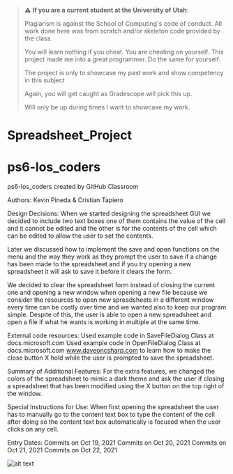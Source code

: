 > :warning: **If you are a current student at the University of Utah**:
> 
> Plagiarism is against the School of Computing's code of conduct.
> All work done here was from scratch and/or skeleton code provided by the class.
>
> You will learn nothing if you cheat. You are cheating on yourself.
> This project made me into a great programmer. Do the same for yourself.
>
> The project is only to showcase my past work and show competency in this subject
>
> Again, you will get caught as Gradescope will pick this up.
>
> Will only be up during times I want to showcase my work.


# Spreadsheet_Project

# ps6-los_coders
ps6-los_coders created by GitHub Classroom

Authors: Kevin Pineda & Cristian Tapiero

Design Decisions:
When we started designing the spreadsheet GUI we decided to include two text boxes
one of them contains the value of the cell and it cannot be edited and the other is
for the contents of the cell which can be edited to allow the user to set the contents.

Later we discussed how to implement the save and open functions on the menu and the way 
they work as they prompt the user to save if a change has been made to the spreadsheet
and if you try opening a new spreadsheet it will ask to save it before it clears the form.

We decided to clear the spreadsheet form instead of closing the current one and opening a new window 
when opening a new file because we consider the resources to open new spreadsheets in a different window 
every time can be costly over time and we wanted also to keep our program simple. Despite of this, the
user is able to open a new spreadsheet and open a file if what he wants is working in multiple at the same time.

External code resources:
Used example code in SaveFileDialog Class at docs.microsoft.com
Used example code in OpenFileDialog Class at docs.microsoft.com
www.daveoncsharp.com to learn how to make the close button X hold while the user is prompted to save the spreadsheet.

Summary of Additional Features:
For the extra features, we changed the colors of the spreadsheet to mimic a dark theme and
ask the user if closing a spreadsheet that has been modified using the X button on the top right of the window.

Special Instructions for Use:
When first opening the spreadsheet the user has to manually go to the content text box to type the content of the cell
after doing so the content text box automatically is focused when the user clicks on any cell.

Entry Dates:
Commits on Oct 19, 2021
Commits on Oct 20, 2021
Commits on Oct 21, 2021
Commits on Oct 22, 2021


![alt text](https://github.com/pinedakevin/Spreadsheet_Project/blob/Spreadsheet/Spreadsheet_Screeshot.png?raw=true)
